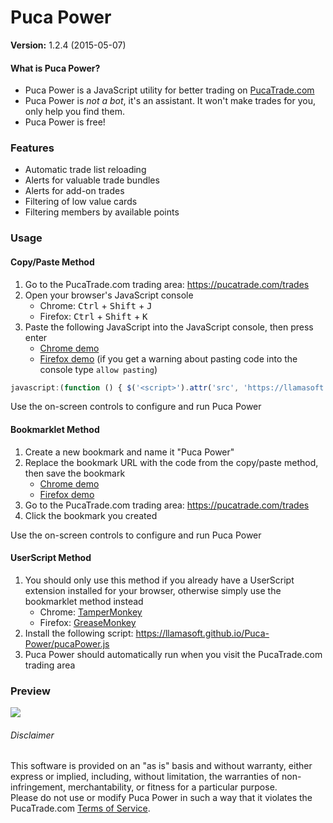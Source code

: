 Puca Power
=============
**Version:** 1.2.4 (2015-05-07)



#### What is Puca Power?

- Puca Power is a JavaScript utility for better trading on [PucaTrade.com](https://pucatrade.com/invite/gift/59386)
- Puca Power is *not a bot*, it's an assistant.  It won't make trades for you, only help you find them.
- Puca Power is free!


### Features

- Automatic trade list reloading
- Alerts for valuable trade bundles
- Alerts for add-on trades
- Filtering of low value cards
- Filtering members by available points


### Usage


#### Copy/Paste Method

1. Go to the PucaTrade.com trading area: https://pucatrade.com/trades
2. Open your browser's JavaScript console
    - Chrome:  <kbd>Ctrl</kbd> + <kbd>Shift</kbd> + <kbd>J</kbd>
    - Firefox: <kbd>Ctrl</kbd> + <kbd>Shift</kbd> + <kbd>K</kbd>
3. Paste the following JavaScript into the JavaScript console, then press enter
    - [Chrome demo](http://i.imgur.com/ObMxcpL.png)
    - [Firefox demo](http://i.imgur.com/9pXv3lW.png) (if you get a warning about pasting code into the console type `allow pasting`)
```JavaScript
javascript:(function () { $('<script>').attr('src', 'https://llamasoft.github.io/Puca-Power/pucaPower.js?'+(new Date()).getTime()).appendTo('head'); })();
```

Use the on-screen controls to configure and run Puca Power


#### Bookmarklet Method

1. Create a new bookmark and name it "Puca Power"
2. Replace the bookmark URL with the code from the copy/paste method, then save the bookmark
    - [Chrome demo](http://i.imgur.com/jMiQJAC.png)
    - [Firefox demo](http://i.imgur.com/BarNMpN.png)
3. Go to the PucaTrade.com trading area: https://pucatrade.com/trades
4. Click the bookmark you created

Use the on-screen controls to configure and run Puca Power


#### UserScript Method

1. You should only use this method if you already have a UserScript extension installed for your browser, otherwise simply use the bookmarklet method instead
    - Chrome: [TamperMonkey](https://chrome.google.com/webstore/detail/tampermonkey/dhdgffkkebhmkfjojejmpbldmpobfkfo?hl=en)
    - Firefox: [GreaseMonkey](https://addons.mozilla.org/en-Us/firefox/addon/greasemonkey/)
2. Install the following script: https://llamasoft.github.io/Puca-Power/pucaPower.js
3. Puca Power should automatically run when you visit the PucaTrade.com trading area


### Preview

![ ](http://i.imgur.com/P6qoD3p.png)


###### Disclaimer

This software is provided on an "as is" basis and without warranty, either express or implied, including, without limitation, the warranties of non-infringement, merchantability, or fitness for a particular purpose.  
Please do not use or modify Puca Power in such a way that it violates the PucaTrade.com [Terms of Service](https://pucatrade.com/terms).
